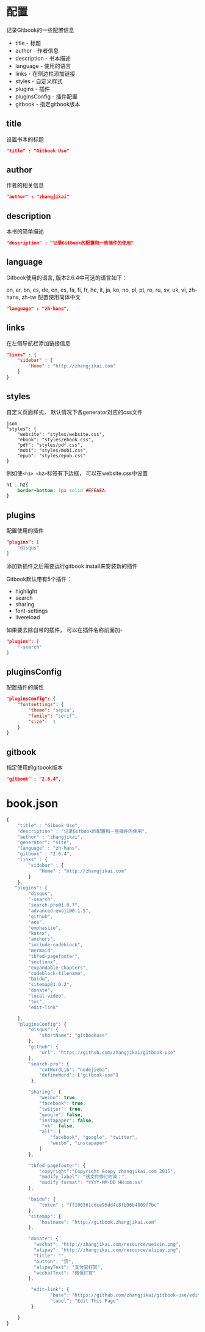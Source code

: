 # 配置
记录Gitbook的一些配置信息

* title - 标题
* author - 作者信息
* description - 书本描述
* language - 使用的语言
* links - 在侧边栏添加链接
* styles - 自定义样式
* plugins - 插件
* pluginsConfig - 插件配置
* gitbook - 指定gitbook版本

## title

设置书本的标题
```json
"title" : "Gitbook Use"
```

## author

作者的相关信息
```json
"author" : "zhangjikai"
```

## description

本书的简单描述
```json
"description" : "记录Gitbook的配置和一些插件的使用"
```

## language

Gitbook使用的语言, 版本2.6.4中可选的语言如下：

en, ar, bn, cs, de, en, es, fa, fi, fr, he, it, ja, ko, no, pl, pt, ro, ru, sv, uk, vi, zh-hans, zh-tw
配置使用简体中文
```json
"language" : "zh-hans",
```

## links

在左侧导航栏添加链接信息
```json
"links" : {
    "sidebar" : {
        "Home" : "http://zhangjikai.com"
    }
}
```

## styles

自定义页面样式， 默认情况下各generator对应的css文件
```json
"styles": {
    "website": "styles/website.css",
    "ebook": "styles/ebook.css",
    "pdf": "styles/pdf.css",
    "mobi": "styles/mobi.css",
    "epub": "styles/epub.css"
}
```

例如使`<h1> <h2>`标签有下边框， 可以在website.css中设置

```css
h1 , h2{
    border-bottom: 1px solid #EFEAEA;
}
```

## plugins

配置使用的插件
```json
"plugins": [
    "disqus"
]
```
添加新插件之后需要运行gitbook install来安装新的插件

Gitbook默认带有5个插件：

* highlight
* search
* sharing
* font-settings
* livereload

如果要去除自带的插件， 可以在插件名称前面加-

```json
"plugins": [
    "-search"
]
```

## pluginsConfig

配置插件的属性
```json
"pluginsConfig": {
    "fontsettings": {
        "theme": "sepia",
        "family": "serif",
        "size":  1
    }
}
```

## gitbook

指定使用的gitbook版本

```json
"gitbook" : "2.6.4",
```


# book.json

```js:test.js
{
    "title" : "Gibook Use",
    "description" : "记录Gitbook的配置和一些插件的使用",
    "author" : "zhangjikai",
    "generator": "site",
    "language" : "zh-hans",
    "gitbook" : "2.6.4",
    "links" : {
        "sidebar" : {
            "Home" : "http://zhangjikai.com"
        }
    },
   "plugins": [
        "disqus",
        "-search",
        "search-pro@1.0.7",
        "advanced-emoji@0.1.5",
        "github",
        "ace",
        "emphasize",
        "katex",
        "anchors",
        "include-codeblock",
        "mermaid",
        "tbfed-pagefooter",
        "sectionx",
        "expandable-chapters",
        "codeblock-filename",
        "baidu",
        "sitemap@1.0.2",
        "donate",
        "local-video",
        "toc",
        "edit-link"

    ],
    "pluginsConfig": {
        "disqus": {
            "shortName": "gitbookuse"
        },
        "github": {
            "url": "https://github.com/zhangjikai/gitbook-use"
        },
        "search-pro": {
            "cutWordLib": "nodejieba",
            "defineWord": ["gitbook-use"]
         },

        "sharing": {
            "weibo": true,
            "facebook": true,
            "twitter": true,
            "google": false,
            "instapaper": false,
             "vk": false,
            "all": [
                "facebook", "google", "twitter",
                "weibo", "instapaper"
            ]
        },

        "tbfed-pagefooter": {
            "copyright":"Copyright &copy zhangjikai.com 2015",
            "modify_label": "该文件修订时间：",
            "modify_format": "YYYY-MM-DD HH:mm:ss"
        },

        "baidu": {
            "token" : "ff100361cdce95dd4c8fb96b4009f7bc"
        },
        "sitemap": {
            "hostname": "http://gitbook.zhangjikai.com"
        },

        "donate": {
          "wechat": "http://zhangjikai.com/resource/weixin.png",
          "alipay": "http://zhangjikai.com/resource/alipay.png",
          "title": "",
          "button": "赏",
          "alipayText": "支付宝打赏",
          "wechatText": "微信打赏"
        },

         "edit-link": {
                "base": "https://github.com/zhangjikai/gitbook-use/edit/master",
                "label": "Edit This Page"
         }

    }
}
```